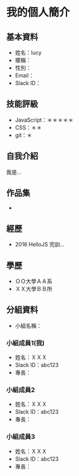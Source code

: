# 我的個人簡介

## 基本資料
- 姓名：lucy
- 暱稱：
- 性別：
- Email：
- Slack ID：

## 技能評級
- JavaScript：＊＊＊＊＊
- CSS：＊＊
- git：＊

## 自我介紹
我是...

## 作品集
- 

## 經歷
- 2016 HelloJS 完訓...

## 學歷
- ＯＯ大學ＡＡ系
- ＸＸ大學ＢＢ所

## 分組資料
- 小組名稱：

### 小組成員1(我)
- 姓名：ＸＸＸ
- Slack ID：abc123
- 專長：

### 小組成員2
- 姓名：ＸＸＸ
- Slack ID：abc123
- 專長：

### 小組成員3
- 姓名：ＸＸＸ
- Slack ID：abc123
- 專長：
